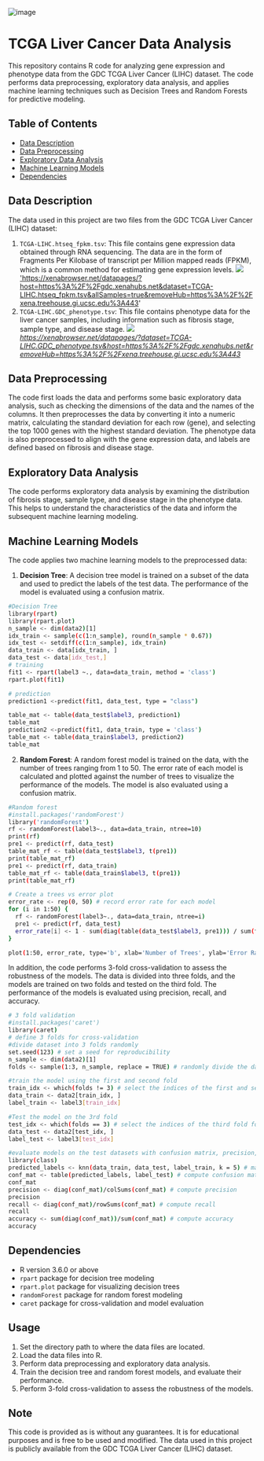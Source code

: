 ![image](https://github.com/ybryan95/UCSC_Xena_Dimensionality_Reduction_Demo/assets/123009743/a5a09993-63e0-4331-845e-35ab276cb7bb)

# TCGA Liver Cancer Data Analysis

This repository contains R code for analyzing gene expression and phenotype data from the GDC TCGA Liver Cancer (LIHC) dataset. The code performs data preprocessing, exploratory data analysis, and applies machine learning techniques such as Decision Trees and Random Forests for predictive modeling.

## Table of Contents
- [Data Description](#data-description)
- [Data Preprocessing](#data-preprocessing)
- [Exploratory Data Analysis](#exploratory-data-analysis)
- [Machine Learning Models](#machine-learning-models)
- [Dependencies](#dependencies)

## Data Description <a name = "data-description"></a>

The data used in this project are two files from the GDC TCGA Liver Cancer (LIHC) dataset:

1. `TCGA-LIHC.htseq_fpkm.tsv`: This file contains gene expression data obtained through RNA sequencing. The data are in the form of Fragments Per Kilobase of transcript per Million mapped reads (FPKM), which is a common method for estimating gene expression levels.
<a href="https://xenabrowser.net/datapages/?host=https%3A%2F%2Fgdc.xenahubs.net&dataset=TCGA-LIHC.htseq_fpkm.tsv&allSamples=true&removeHub=https%3A%2F%2Fxena.treehouse.gi.ucsc.edu%3A443"><img src="https://img.shields.io/badge/RNASeq-E7E1E1?style=flat-square&logo=RNASeq&logoColor=white"/>
'https://xenabrowser.net/datapages/?host=https%3A%2F%2Fgdc.xenahubs.net&dataset=TCGA-LIHC.htseq_fpkm.tsv&allSamples=true&removeHub=https%3A%2F%2Fxena.treehouse.gi.ucsc.edu%3A443'
2. `TCGA-LIHC.GDC_phenotype.tsv`: This file contains phenotype data for the liver cancer samples, including information such as fibrosis stage, sample type, and disease stage.
<a href="https://xenabrowser.net/datapages/?dataset=TCGA-LIHC.GDC_phenotype.tsv&host=https%3A%2F%2Fgdc.xenahubs.net&removeHub=https%3A%2F%2Fxena.treehouse.gi.ucsc.edu%3A443"><img src="https://img.shields.io/badge/phenotype-FFCA28?style=flat-square&logo=phenotype&logoColor=white"/>
*https://xenabrowser.net/datapages/?dataset=TCGA-LIHC.GDC_phenotype.tsv&host=https%3A%2F%2Fgdc.xenahubs.net&removeHub=https%3A%2F%2Fxena.treehouse.gi.ucsc.edu%3A443*
## Data Preprocessing <a name = "data-preprocessing"></a>

The code first loads the data and performs some basic exploratory data analysis, such as checking the dimensions of the data and the names of the columns. It then preprocesses the data by converting it into a numeric matrix, calculating the standard deviation for each row (gene), and selecting the top 1000 genes with the highest standard deviation. The phenotype data is also preprocessed to align with the gene expression data, and labels are defined based on fibrosis and disease stage.

## Exploratory Data Analysis <a name = "exploratory-data-analysis"></a>

The code performs exploratory data analysis by examining the distribution of fibrosis stage, sample type, and disease stage in the phenotype data. This helps to understand the characteristics of the data and inform the subsequent machine learning modeling.

## Machine Learning Models <a name = "machine-learning-models"></a>

The code applies two machine learning models to the preprocessed data:

1. **Decision Tree**: A decision tree model is trained on a subset of the data and used to predict the labels of the test data. The performance of the model is evaluated using a confusion matrix.
```bash
#Decision Tree
library(rpart)
library(rpart.plot)
n_sample <- dim(data2)[1]
idx_train <- sample(c(1:n_sample), round(n_sample * 0.67))
idx_test <- setdiff(c(1:n_sample), idx_train)
data_train <- data[idx_train, ]
data_test <- data[idx_test,]
# training
fit1 <- rpart(label3 ~., data=data_train, method = 'class')
rpart.plot(fit1)

# prediction
prediction1 <-predict(fit1, data_test, type = "class")

table_mat <- table(data_test$label3, prediction1)
table_mat
prediction2 <-predict(fit1, data_train, type = 'class')
table_mat <- table(data_train$label3, prediction2)
table_mat

```
2. **Random Forest**: A random forest model is trained on the data, with the number of trees ranging from 1 to 50. The error rate of each model is calculated and plotted against the number of trees to visualize the performance of the models. The model is also evaluated using a confusion matrix.
```bash
#Random forest
#install.packages('randomForest')
library('randomForest')
rf <- randomForest(label3~., data=data_train, ntree=10)
print(rf)
pre1 <- predict(rf, data_test)
table_mat_rf <- table(data_test$label3, t(pre1))
print(table_mat_rf)
pre1 <- predict(rf, data_train)
table_mat_rf <- table(data_train$label3, t(pre1))
print(table_mat_rf)

# Create a trees vs error plot
error_rate <- rep(0, 50) # record error rate for each model
for (i in 1:50) {
  rf <- randomForest(label3~., data=data_train, ntree=i)
  pre1 <- predict(rf, data_test)
  error_rate[i] <- 1 - sum(diag(table(data_test$label3, pre1))) / sum(table(data_test$label3, pre1))
}

plot(1:50, error_rate, type='b', xlab='Number of Trees', ylab='Error Rate')

```
In addition, the code performs 3-fold cross-validation to assess the robustness of the models. The data is divided into three folds, and the models are trained on two folds and tested on the third fold. The performance of the models is evaluated using precision, recall, and accuracy.
```bash
# 3 fold validation
#install.packages('caret')
library(caret)
# define 3 folds for cross-validation
#divide dataset into 3 folds randomly
set.seed(123) # set a seed for reproducibility
n_sample <- dim(data2)[1]
folds <- sample(1:3, n_sample, replace = TRUE) # randomly divide the data into 3 folds

#train the model using the first and second fold
train_idx <- which(folds != 3) # select the indices of the first and second fold for training
data_train <- data2[train_idx, ]
label_train <- label3[train_idx]

#Test the model on the 3rd fold
test_idx <- which(folds == 3) # select the indices of the third fold for testing
data_test <- data2[test_idx, ]
label_test <- label3[test_idx]

#evaluate models on the test datasets with confusion matrix, precision, recall and accuracy
library(class)
predicted_labels <- knn(data_train, data_test, label_train, k = 5) # make predictions on the test data using the trained model
conf_mat <- table(predicted_labels, label_test) # compute confusion matrix
conf_mat
precision <- diag(conf_mat)/colSums(conf_mat) # compute precision
precision
recall <- diag(conf_mat)/rowSums(conf_mat) # compute recall
recall
accuracy <- sum(diag(conf_mat))/sum(conf_mat) # compute accuracy
accuracy
```
## Dependencies <a name = "dependencies"></a>

- R version 3.6.0 or above
- `rpart` package for decision tree modeling
- `rpart.plot` package for visualizing decision trees
- `randomForest` package for random forest modeling
- `caret` package for cross-validation and model evaluation

## Usage

1. Set the directory path to where the data files are located.
2. Load the data files into R.
3. Perform data preprocessing and exploratory data analysis.
4. Train the decision tree and random forest models, and evaluate their performance.
5. Perform 3-fold cross-validation to assess the robustness of the models.

## Note

This code is provided as is without any guarantees. It is for educational purposes and is free to be used and modified. The data used in this project is publicly available from the GDC TCGA Liver Cancer (LIHC) dataset.
```
